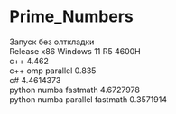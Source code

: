 # Prime_Numbers
Запуск без олткладки<br>
Release x86 Windows 11 R5 4600H<br>
c++ 4.462<br>
c++ omp parallel 0.835<br>
c# 4.4614373<br>
python numba fastmath 4.6727978<br>
python numba parallel fastmath 0.3571914
